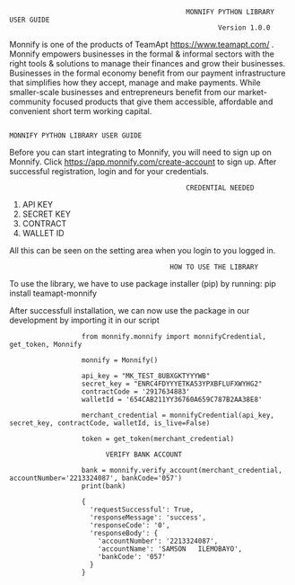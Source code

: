                                                 MONNIFY PYTHON LIBRARY USER GUIDE
                                                        Version 1.0.0

Monnify is one of the products of TeamApt <https://www.teamapt.com/> . Monnify empowers businesses in the formal & informal sectors with the right tools & solutions to manage their finances and grow their businesses. Businesses in the formal economy benefit from our payment infrastructure that simplifies how they accept, manage and make payments. While smaller-scale businesses and entrepreneurs benefit from our market-community focused products that give them accessible, affordable and convenient short term working capital.

                                                                      MONNIFY PYTHON LIBRARY USER GUIDE

Before you can start integrating to Monnify, you will need to sign up on Monnify. Click <https://app.monnify.com/create-account> to sign up. After successful registration, login and for your credentials. 

                                                CREDENTIAL NEEDED

1. API KEY
2. SECRET KEY
3. CONTRACT
4. WALLET ID

All this can be seen on the setting area when you login to you logged in.


                                            HOW TO USE THE LIBRARY
To use the library, we have to use package installer (pip) by running: pip install teamapt-monnify

After successfull installation, we can now use the package in our development by importing it in our script


                      from monnify.monnify import monnifyCredential, get_token, Monnify

                      monnify = Monnify()

                      api_key = "MK_TEST_8UBXGKTYYYWB"
                      secret_key = "ENRC4FDYYYETKA53YPXBFLUFXWYHG2"
                      contractCode = '2917634883'
                      walletId = '654CAB211YY36760A659C787B2AA38E8'

                      merchant_credential = monnifyCredential(api_key, secret_key, contractCode, walletId, is_live=False)

                      token = get_token(merchant_credential)

                            VERIFY BANK ACCOUNT
                                                        
                      bank = monnify.verify_account(merchant_credential, accountNumber='2213324087', bankCode='057')
                      print(bank)

                      {
                        'requestSuccessful': True, 
                        'responseMessage': 'success', 
                        'responseCode': '0', 
                        'responseBody': {
                          'accountNumber': '2213324087', 
                          'accountName': 'SAMSON   ILEMOBAYO', 
                          'bankCode': '057'
                        }
                      }






